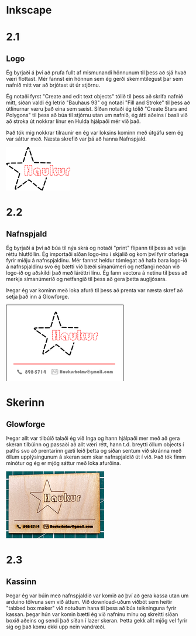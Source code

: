 # Inkscape
  # 2.1
  ## Logo
  Ég byrjaði á því að prufa fullt af mismunandi hönnunum til þess að sjá hvað væri flottast. Mér fannst ein hönnun sem ég gerði skemmtilegust þar sem nafnið mitt var að brjótast út úr stjörnu.

  Ég notaði fyrst "Create and edit text objects" tólið til þess að skrifa nafnið mitt, síðan valdi ég letrið "Bauhaus 93" og notaði "Fill and Stroke" til þess að útlínurnar væru það eina sem sæist. Síðan notaði ég tólið "Create Stars and Polygons" til þess að búa til stjórnu utan um nafnið, ég átti aðeins í basli við að stroka út nokkrar línur en Hulda hjálpaði mér við það.

  Það tók mig nokkrar tilraunir en ég var loksins kominn með útgáfu sem ég var sáttur með. Næsta skrefið var þá að hanna Nafnspjald.
  
![Logo](https://github.com/graslaukur/VESM1KT/blob/main/Verkefni-2.1/Logo.png)

  # 2.2
  ## Nafnspjald

  Ég byrjaði á því að búa til nýa skrá og notaði "print" flipann til þess að velja réttu hlutföllin. Ég importaði síðan logo-inu í skjalið og kom því fyrir ofarlega fyrir miðju á nafnspjaldinu. Mér fannst heldur tómlegat að hafa bara logo-ið á nafnspjaldinu svo ég bætti við bæði símanúmeri og netfangi neðan við logo-ið og aðskildi það með láréttri línu. Ég fann vectora á netinu til þess að merkja símanúmerið og netfangið til þess að gera þetta augljósara.
  
  Þegar ég var kominn með loka afurð til þess að prenta var næsta skref að setja það inn á Glowforge.
  
![Nafnspjald](https://github.com/graslaukur/VESM1KT/blob/main/Verkefni-2.1/Nafnspjald.png)

# Skerinn

  ## Glowforge
Þegar allt var tilbúið talaði ég við Inga og hann hjálpaði mer með að gera skeran tilbúinn og passaði að allt væri rétt, hann t.d. breytti öllum objects í paths svo að prentarinn gæti leið þetta og síðan sentum við skránna með öllum upplýsingunum á skeran sem skar nafnspjaldið út í við. Það tók fimm mínótur og ég er mjög sáttur með loka afurðina.

![VidarNafnspjald](https://github.com/graslaukur/VESM1KT/blob/main/Verkefni-2.1/VidarNafnspjald.png)

  # 2.3
  ## Kassinn
Þegar ég var búin með nafnspjaldið var komið að því að gera kassa utan um arduino tölvuna sem við áttum. Við download-uðum viðbót sem heitir "tabbed box maker" við notuðum hana til þess að búa teikninguna fyrir kassan. þegar hún var komin bætti ég við nafninu mínu og skreitti síðan boxið aðeins og sendi það síðan í lazer skeran. Þetta gekk allt mjög vel fyrir sig og það komu ekki upp nein vandræði.
